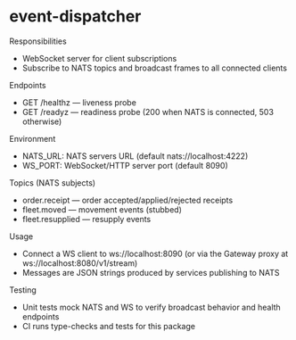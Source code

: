 # event-dispatcher

Responsibilities

- WebSocket server for client subscriptions
- Subscribe to NATS topics and broadcast frames to all connected clients

Endpoints

- GET /healthz — liveness probe
- GET /readyz — readiness probe (200 when NATS is connected, 503 otherwise)

Environment

- NATS_URL: NATS servers URL (default nats://localhost:4222)
- WS_PORT: WebSocket/HTTP server port (default 8090)

Topics (NATS subjects)

- order.receipt — order accepted/applied/rejected receipts
- fleet.moved — movement events (stubbed)
- fleet.resupplied — resupply events

Usage

- Connect a WS client to ws://localhost:8090 (or via the Gateway proxy at ws://localhost:8080/v1/stream)
- Messages are JSON strings produced by services publishing to NATS

Testing

- Unit tests mock NATS and WS to verify broadcast behavior and health endpoints
- CI runs type-checks and tests for this package
